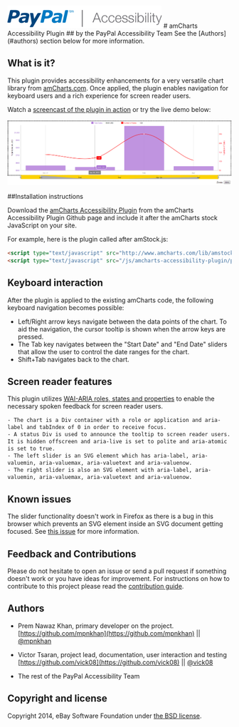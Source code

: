 <img src="images/logo/logo_347x50_PPa11y.png" alt="PayPal accessibility logo">
# amCharts Accessibility Plugin
## by the PayPal Accessibility Team
See the [Authors](#authors) section below for more information.

## What is it?
This plugin provides accessibility enhancements for a very versatile chart library from [amCharts.com](http://www.amcharts.com). Once applied, the plugin enables navigation for keyboard users and a rich experience for screen reader users.

Watch a [screencast of the plugin in action](http://paypal.github.io/amcharts-accessibility-plugin/media/SR_amChartsAccessibility.mov) or try the live demo below:

[<img src="images/amchart_screenshot.png" alt="Demo of amCharts Accessibility Plugin">](http://paypal.github.io/amcharts-accessibility-plugin/demo.html)


##Installation instructions

Download the [amCharts Accessibility Plugin](plugins/amstock-accessibility.min.js) from the amCharts Accessibility Plugin Github page and include it after the amCharts stock JavaScript on your site.

For example, here is the plugin called after amStock.js:

```html
<script type="text/javascript" src="http://www.amcharts.com/lib/amstock.js"></script>
<script type="text/javascript" src="/js/amcharts-accessibility-plugin/plugins/amstock-acessibility.min.js"></script>
```

## Keyboard interaction

After the plugin is applied to the existing amCharts code, the following keyboard navigation becomes possible:

  - Left/Right arrow keys navigate between the data points of the chart. To aid the navigation, the cursor tooltip is shown when the arrow keys are pressed.
  - The Tab key navigates between the "Start Date" and "End Date" sliders that allow the user to control the date ranges for the chart.
  - Shift+Tab navigates back to the chart.
  
  ## Screen reader features
This plugin utilizes [WAI-ARIA roles, states and properties](http://www.w3.org/TR/wai-aria/) to enable the necessary spoken feedback for screen reader users.

    - The chart is a Div container with a role or application and aria-label and tabIndex of 0 in order to receive focus.
    - A status Div is used to announce the tooltip to screen reader users. It is hidden offscreen and aria-live is set to polite and aria-atomic is set to true.
    - The left slider is an SVG element which has aria-label, aria-valuemin, aria-valuemax, aria-valuetext and aria-valuenow.
    - The right slider is also an SVG element with aria-label, aria-valuemin, aria-valuemax, aria-valuetext and aria-valuenow. 

## Known issues

The slider functionality doesn't work in Firefox as there is a bug in this browser which prevents an SVG element inside an SVG document getting focused. See [this issue](https://bugzilla.mozilla.org/show_bug.cgi?id=409404) for more information.

## Feedback and Contributions
Please do not hesitate to open an issue or send a pull request if something doesn't work or you have ideas for improvement. For instructions on how to contribute to this project please read the [contribution guide](CONTRIBUTING.md).

## <a name="authors"></a>Authors
  * Prem Nawaz Khan, primary developer on the project.
[https://github.com/mpnkhan](https://github.com/mpnkhan) || [@mpnkhan](https://twitter.com/mpnkhan)

  * Victor Tsaran, project lead, documentation, user interaction and testing
[https://github.com/vick08](https://github.com/vick08) || [@vick08](https://twitter.com/vick08)

  * The rest of the PayPal Accessibility Team

## Copyright and license

Copyright 2014, eBay Software Foundation under [the BSD license](LICENSE.md).
